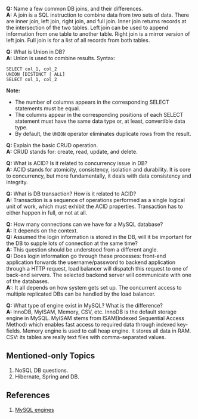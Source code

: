 **Q:** Name a few common DB joins, and their differences.  
**A:** A join is a SQL instruction to combine data from two sets of data.  There are inner join, left join, right join, and full join. 
Inner join returns records at the intersection of the two tables. 
Left join can be used to append information from one table to another table. 
Right join is a mirror version of left join. 
Full join is for a list of all records from both tables. 

**Q:** What is Union in DB?  
**A:** Union is used to combine results. 
Syntax: 

```
SELECT col_1, col_2
UNION [DISTINCT | ALL]
SELECT col_1, col_2
```
**Note:** 
- The number of columns appears in the corresponding SELECT statements must be equal. 
- The columns appear in the corresponding positions of each SELECT statement must have the same data type or, at least, convertible data type. 
- By default, the `UNION` operator eliminates duplicate rows from the result. 

**Q:** Explain the basic CRUD operation.   
**A:** CRUD stands for: create, read, update, and delete. 

**Q:** What is ACID? Is it related to concurrency issue in DB?   
**A:** ACID stands for atomicity, consistency, isolation and durability. It is core to concurrency, but more fundamentally, it deals with data consistency and integrity.

**Q:** What is DB transaction? How is it related to ACID?  
**A:** Transaction is a sequence of operations performed as a single logical unit of work, which must exhibit the ACID properties. Transaction has to either happen in full, or not at all. 

**Q:** How many connections can we have for a MySQL database?    
**A:** It depends on the context.    
**Q:** Assumed the login information is stored in the DB, will it be important for the DB to supple lots of connection at the same time?  
**A:** This question should be understood from a different angle.  
**Q:** Does login information go through these processes: front-end application forwards the username/password to backend application through a HTTP request, load balancer will dispatch this request to one of back-end servers.  The selected backend server will communicate with one of the databases.  
**A:**: It all depends on how system gets set up. The concurrent access to multiple replicated DBs can be handled by the load balancer. 

**Q:** What type of engine exist in MySQL? What is the difference?  
**A:** InnoDB, MyISAM, Memory, CSV, etc. 
InnoDB  is the default storage engine in MySQL. 
MyISAM stems from ISAM(Indexed Sequential Access Method) which enables fast access to required data through indexed key-fields. 
Memory engine is used to call heap engine. It stores all data in RAM. 
CSV: its tables are really text files with comma-separated values.

## Mentioned-only Topics
1. NoSQL DB questions.
2. Hibernate, Spring and DB.

## References
1. [MySQL engines](http://dev.mysql.com/doc/refman/5.7/en/storage-engines.html)

